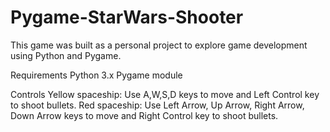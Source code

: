 # Pygame-StarWars-Shooter
This game was built as a personal project to explore game development using Python and Pygame.

Requirements
Python 3.x
Pygame module

Controls
Yellow spaceship: Use A,W,S,D keys to move and Left Control key to shoot bullets.
Red spaceship: Use Left Arrow, Up Arrow, Right Arrow, Down Arrow keys to move and Right Control key to shoot bullets.
